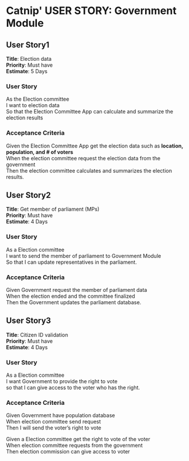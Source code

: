 # Catnip' USER STORY: Government Module

## User Story1  

**Title**: Election data  
**Priority**: Must have  
**Estimate**: 5 Days

### User Story

As the Election committee  
I want to election data  
So that the Election Committee App can calculate and summarize the election  results

### Acceptance Criteria

Given the Election Committee App get the election data such as **location, population, and # of voters**  
When the election committee request the election data from the government  
Then the election committee calculates and summarizes the election results.

## User Story2  

**Title**: Get member of parliament (MPs)  
**Priority**: Must have  
**Estimate**: 4 Days

### User Story

As a Election committee  
I want to send the member of parliament to Government Module  
So that I can update representatives in the parliament.

### Acceptance Criteria

Given Government request the member of parliament data  
When the election ended and the committee finalized  
Then the Government updates the parliament database.

## User Story3  

**Title**: Citizen ID validation  
**Priority**: Must have  
**Estimate**: 4 Days

### User Story

As a Election committee  
I want Government to provide the right to vote  
so that I can give access to the voter who has the right.

### Acceptance Criteria

Given Government have population database  
When election committee send request  
Then I will send the voter’s right to vote  

Given a Election committee get the right to vote of the voter  
When election committee requests from the government  
Then election commission can give access to voter  
